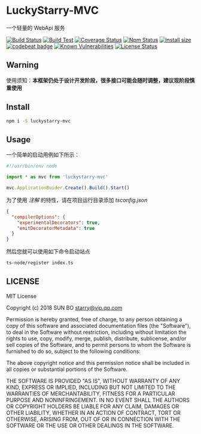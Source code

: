 # LuckyStarry-MVC

一个轻量的 WebApi 服务

[![Build Status](https://www.travis-ci.org/LuckyStarry/luckystarry-mvc.svg?branch=master)](https://www.travis-ci.org/LuckyStarry/luckystarry-mvc?branch=master)
[![Build Test](https://github.com/LuckyStarry/luckystarry-mvc/workflows/CI/badge.svg?branch=master)](https://github.com/LuckyStarry/luckystarry-mvc/actions?query=workflow%3A%22CI%22+branch%3Amaster)
[![Coverage Status](https://coveralls.io/repos/github/LuckyStarry/luckystarry-mvc/badge.svg?branch=master)](https://coveralls.io/github/LuckyStarry/luckystarry-mvc?branch=master)
[![Npm Status](https://img.shields.io/npm/v/luckystarry-mvc.svg)](https://www.npmjs.com/package/luckystarry-mvc)
[![install size](https://packagephobia.now.sh/badge?p=luckystarry-mvc)](https://packagephobia.now.sh/result?p=luckystarry-mvc)
[![codebeat badge](https://codebeat.co/badges/3265bab9-f87a-4e77-8d2a-d4bf75b5592b)](https://codebeat.co/projects/github-com-luckystarry-luckystarry-mvc-master)
[![Known Vulnerabilities](https://snyk.io/test/github/LuckyStarry/luckystarry-mvc/badge.svg?targetFile=package.json)](https://snyk.io/test/github/LuckyStarry/luckystarry-mvc?targetFile=package.json)
[![License Status](https://img.shields.io/badge/License-MIT-brightgreen.svg)](https://raw.githubusercontent.com/LuckyStarry/luckystarry-mvc/master/LICENSE)

## Warning

使用须知：**本框架仍处于设计开发阶段，很多接口可能会随时调整，建议现阶段慎重使用**

## Install

```bash
npm i -S luckystarry-mvc
```

## Usage

一个简单的启动用例如下所示：

```javascript
#!/usr/bin/env node

import * as mvc from 'luckystarry-mvc'

mvc.ApplicationBuider.Create().Build().Start()
```

为了使用 _注解_ 的特性，请在项目运行目录添加 _tsconfig.json_

```json
{
  "compilerOptions": {
    "experimentalDecorators": true,
    "emitDecoratorMetadata": true
  }
}
```

然后您就可以使用如下命令启动站点

```bash
ts-node/register index.ts
```

## LICENSE

MIT License

Copyright (c) 2018 SUN BO <starry@vip.qq.com>

Permission is hereby granted, free of charge, to any person obtaining a copy
of this software and associated documentation files (the "Software"), to deal
in the Software without restriction, including without limitation the rights
to use, copy, modify, merge, publish, distribute, sublicense, and/or sell
copies of the Software, and to permit persons to whom the Software is
furnished to do so, subject to the following conditions:

The above copyright notice and this permission notice shall be included in all
copies or substantial portions of the Software.

THE SOFTWARE IS PROVIDED "AS IS", WITHOUT WARRANTY OF ANY KIND, EXPRESS OR
IMPLIED, INCLUDING BUT NOT LIMITED TO THE WARRANTIES OF MERCHANTABILITY,
FITNESS FOR A PARTICULAR PURPOSE AND NONINFRINGEMENT. IN NO EVENT SHALL THE
AUTHORS OR COPYRIGHT HOLDERS BE LIABLE FOR ANY CLAIM, DAMAGES OR OTHER
LIABILITY, WHETHER IN AN ACTION OF CONTRACT, TORT OR OTHERWISE, ARISING FROM,
OUT OF OR IN CONNECTION WITH THE SOFTWARE OR THE USE OR OTHER DEALINGS IN THE
SOFTWARE.
